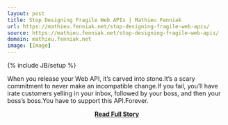 ```yaml
---
layout: post
title: Stop Designing Fragile Web APIs | Mathieu Fenniak
url: https://mathieu.fenniak.net/stop-designing-fragile-web-apis/
source: https://mathieu.fenniak.net/stop-designing-fragile-web-apis/
domain: mathieu.fenniak.net
image: [Image]
---
```

{% include JB/setup %}<p>When you release your Web API, it’s carved into stone.It’s a scary commitment to never make an incompatible change.If you fail, you’ll have irate customers yelling in your inbox, followed by your boss, and then your boss’s boss.You have to support this API.Forever.</p>
<center><p><a href="https://mathieu.fenniak.net/stop-designing-fragile-web-apis/" style='padding:25px; font-sze:18px; font-weight: bold;'>Read Full Story</a></p></center>
